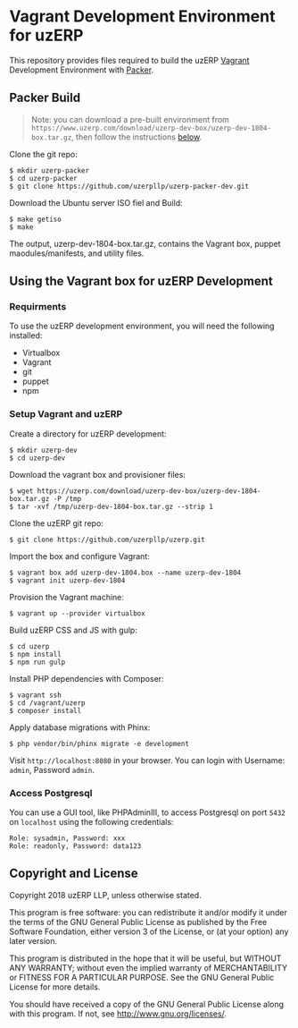 # Vagrant Development Environment for uzERP

This repository provides files required to build the uzERP [Vagrant](https://www.vagrantup.com/) Development Environment with [Packer](https://www.packer.io/).

## Packer Build

> Note: you can download a pre-built environment from ```https://www.uzerp.com/download/uzerp-dev-box/uzerp-dev-1804-box.tar.gz```,
> then follow the instructions [below](#using-the-vagrant-box-for-uzerp-development).

Clone the git repo:

```
$ mkdir uzerp-packer
$ cd uzerp-packer
$ git clone https://github.com/uzerpllp/uzerp-packer-dev.git
```

Download the Ubuntu server ISO fiel and Build:

```
$ make getiso
$ make
```

The output, uzerp-dev-1804-box.tar.gz, contains the Vagrant box, puppet maodules/manifests, and utility files.

## Using the Vagrant box for uzERP Development

### Requirments

To use the uzERP development environment, you will need the following installed:

* Virtualbox
* Vagrant
* git
* puppet
* npm

### Setup Vagrant and uzERP

Create a directory for uzERP development:

```
$ mkdir uzerp-dev
$ cd uzerp-dev
```

Download the vagrant box and provisioner files:

```
$ wget https://uzerp.com/download/uzerp-dev-box/uzerp-dev-1804-box.tar.gz -P /tmp
$ tar -xvf /tmp/uzerp-dev-1804-box.tar.gz --strip 1
```

Clone the uzERP git repo:

```
$ git clone https://github.com/uzerpllp/uzerp.git
```

Import the box and configure Vagrant:

```
$ vagrant box add uzerp-dev-1804.box --name uzerp-dev-1804
$ vagrant init uzerp-dev-1804
```

Provision the Vagrant machine:

```
$ vagrant up --provider virtualbox
```

Build uzERP CSS and JS with gulp:

```
$ cd uzerp
$ npm install
$ npm run gulp

```

Install PHP dependencies with Composer:

```
$ vagrant ssh
$ cd /vagrant/uzerp
$ composer install
```

Apply database migrations with Phinx:


```
$ php vendor/bin/phinx migrate -e development
```

Visit ```http://localhost:8080``` in your browser. You can login with Username: ```admin```, Password ```admin```.

### Access Postgresql

You can use a GUI tool, like PHPAdminIII, to access Postgresql on port ```5432``` on ```localhost``` using the following credentials:

```
Role: sysadmin, Password: xxx
Role: readonly, Password: data123
```
## Copyright and License

Copyright 2018 uzERP LLP, unless otherwise stated.

This program is free software: you can redistribute it and/or modify
it under the terms of the GNU General Public License as published by
the Free Software Foundation, either version 3 of the License, or
(at your option) any later version.

This program is distributed in the hope that it will be useful,
but WITHOUT ANY WARRANTY; without even the implied warranty of
MERCHANTABILITY or FITNESS FOR A PARTICULAR PURPOSE.  See the
GNU General Public License for more details.

You should have received a copy of the GNU General Public License
along with this program.  If not, see <http://www.gnu.org/licenses/>.
